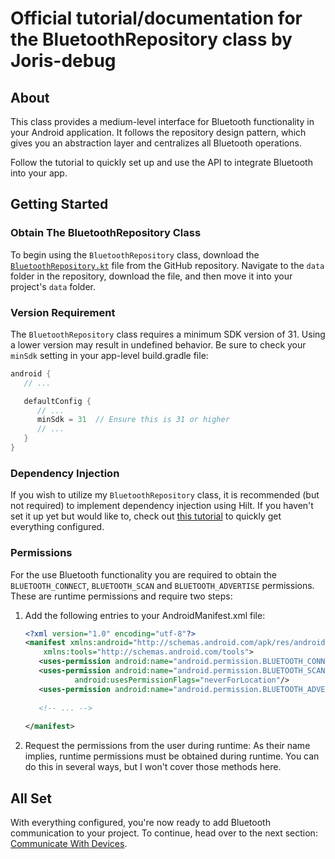 # Official tutorial/documentation for the BluetoothRepository class by Joris-debug
## About
This class provides a medium-level interface for Bluetooth functionality in your Android application.
It follows the repository design pattern, which gives you an abstraction layer and centralizes all Bluetooth operations.

Follow the tutorial to quickly set up and use the API to integrate Bluetooth into your app.
## Getting Started
### Obtain The BluetoothRepository Class
To begin using the `BluetoothRepository` class, download the [`BluetoothRepository.kt`](./app/src/main/java/com/example/easybluetooth/data/BluetoothRepository.kt) file from the GitHub repository.
Navigate to the `data` folder in the repository, download the file, and then move it into your project's `data` folder.
### Version Requirement
The `BluetoothRepository` class requires a minimum SDK version of 31. Using a lower version may result in undefined behavior.
Be sure to check your `minSdk` setting in your app-level build.gradle file:
```kotlin
android {
   // ...

   defaultConfig {
      // ...
      minSdk = 31  // Ensure this is 31 or higher
      // ...
   }
}
```
### Dependency Injection
If you wish to utilize my `BluetoothRepository` class, it is recommended (but not required) to implement dependency injection using Hilt.
If you haven't set it up yet but would like to, check out [this tutorial](./di-tutorial.md) to quickly get everything configured.
### Permissions
For the use Bluetooth functionality you are required to obtain the `BLUETOOTH_CONNECT`, `BLUETOOTH_SCAN` and `BLUETOOTH_ADVERTISE` permissions.
These are runtime permissions and require two steps:
1. Add the following entries to your AndroidManifest.xml file:
   ```xml
   <?xml version="1.0" encoding="utf-8"?>
   <manifest xmlns:android="http://schemas.android.com/apk/res/android"
       xmlns:tools="http://schemas.android.com/tools">
      <uses-permission android:name="android.permission.BLUETOOTH_CONNECT" />   <!-- 1. -->
      <uses-permission android:name="android.permission.BLUETOOTH_SCAN"         
              android:usesPermissionFlags="neverForLocation"/>                  <!-- 2. -->      
      <uses-permission android:name="android.permission.BLUETOOTH_ADVERTISE" /> <!-- 3. -->
      
      <!-- ... -->
      
   </manifest>
   ```
2. Request the permissions from the user during runtime:
   As their name implies, runtime permissions must be obtained during runtime.
   You can do this in several ways, but I won't cover those methods here.

## All Set
With everything configured, you're now ready to add Bluetooth communication to your project.
To continue, head over to the next section: [Communicate With Devices](./communicate.md).